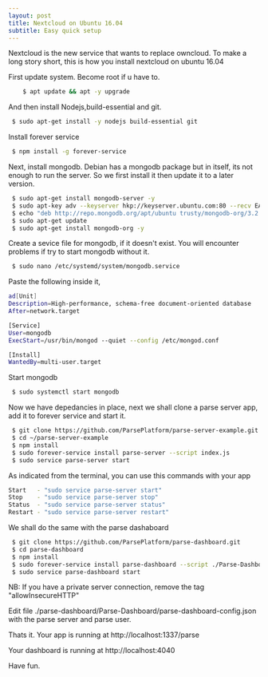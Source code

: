 ```yaml
---
layout: post
title: Nextcloud on Ubuntu 16.04
subtitle: Easy quick setup
---
```


Nextcloud is the new service that wants to replace owncloud. To make a long story short, this is how you install nextcloud on ubuntu 16.04

First update system. Become root if u have to.

```bash
    $ apt update && apt -y upgrade
```

And then install Nodejs,build-essential and git.

```bash
 $ sudo apt-get install -y nodejs build-essential git
```

Install forever service

```bash
 $ npm install -g forever-service
```

Next, install mongodb. Debian has a mongodb package but in itself, its not enough to run the server.
So we first install it then update it to a later version.

```bash
 $ sudo apt-get install mongodb-server -y 
 $ sudo apt-key adv --keyserver hkp://keyserver.ubuntu.com:80 --recv EA312927
 $ echo "deb http://repo.mongodb.org/apt/ubuntu trusty/mongodb-org/3.2 multiverse" | sudo tee /etc/apt/sources.list.d/mongodb-org-3.2.list
 $ sudo apt-get update
 $ sudo apt-get install mongodb-org -y
```
Create a sevice file for mongodb, if it doesn't exist. You will encounter problems if try to start mongodb without it.

```bash
 $ sudo nano /etc/systemd/system/mongodb.service
```
Paste the following inside it,

```bash
ad[Unit]
Description=High-performance, schema-free document-oriented database
After=network.target

[Service]
User=mongodb
ExecStart=/usr/bin/mongod --quiet --config /etc/mongod.conf

[Install]
WantedBy=multi-user.target
```
Start mongodb

```bash
 $ sudo systemctl start mongodb
```
Now we have depedancies in place, next we shall clone a parse server app, add it to forever service and start it.

```bash
 $ git clone https://github.com/ParsePlatform/parse-server-example.git
 $ cd ~/parse-server-example
 $ npm install
 $ sudo forever-service install parse-server --script index.js
 $ sudo service parse-server start
```

As indicated from the terminal, you can use this commands with your app
 
```bash
Start   - "sudo service parse-server start"
Stop    - "sudo service parse-server stop"
Status  - "sudo service parse-server status"
Restart - "sudo service parse-server restart"
```

We shall do the same with the parse dashaboard

```bash
 $ git clone https://github.com/ParsePlatform/parse-dashboard.git
 $ cd parse-dashboard
 $ npm install
 $ sudo forever-service install parse-dashboard --script ./Parse-Dashboard/index.js --scriptOptions " allowInsecureHTTP"
 $ sudo service parse-dashboard start
```
NB: If you have a private server connection, remove the tag  "allowInsecureHTTP"

Edit file ./parse-dashboard/Parse-Dashboard/parse-dashboard-config.json with the parse server and parse user.

Thats it. Your app is running at http://localhost:1337/parse

Your dashboard is running at  http://localhost:4040

Have fun.
















